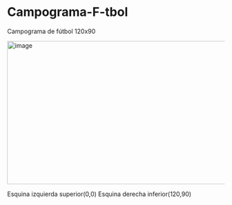 # Campograma-F-tbol
Campograma de fútbol 120x90 

<img width="512" height="331" alt="image" src="https://github.com/user-attachments/assets/b53a7cc5-5bde-484f-b457-0fe0ad38b62b" />

Esquina izquierda superior(0,0)
Esquina derecha inferior(120,90)

